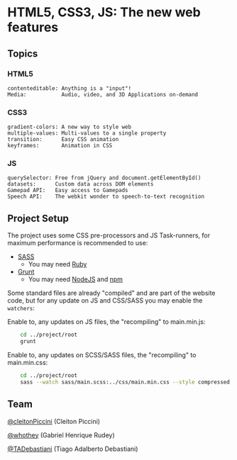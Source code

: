 # HTML5, CSS3, JS: The new web features

## Topics

### HTML5
	contenteditable: Anything is a "input"!
	Media:           Audio, video, and 3D Applications on-demand

### CSS3
	gradient-colors: A new way to style web
	multiple-values: Multi-values to a single property
	transition:      Easy CSS animation
	keyframes:		 Animation in CSS

### JS
	querySelector: Free from jQuery and document.getElementById()
	datasets:      Custom data across DOM elements
	Gamepad API:   Easy access to Gamepads
	Speech API:    The webkit wonder to speech-to-text recognition

## Project Setup

The project uses some CSS pre-processors and JS Task-runners, for maximum performance is recommended to use:

 - [SASS](http://sass-lang.com/install)
	 - You may need [Ruby](https://www.ruby-lang.org/en/downloads/)
 - [Grunt](http://gruntjs.com/getting-started)
	 - You may need [NodeJS](https://nodejs.org/) and [npm](https://docs.npmjs.com/getting-started/installing-node)

Some standard files are already "compiled" and are part of the website code, but for any update on JS and CSS/SASS you may enable the `watchers`:

Enable to, any updates on JS files, the "recompiling" to main.min.js:
```sh
	cd ../project/root
	grunt
```

Enable to, any updates on SCSS/SASS files, the "recompiling" to main.min.css:
```sh
	cd ../project/root
	sass --watch sass/main.scss:../css/main.min.css --style compressed
```

## Team
[@cleitonPiccini](https://github.com/cleitonPiccini) (Cleiton Piccini)

[@whothey](https://github.com/whothey) (Gabriel Henrique Rudey)

[@TADebastiani](https://github.com/TADebastiani) (Tiago Adalberto Debastiani)